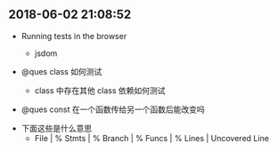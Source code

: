 ## 2018-06-02 21:08:52

* Running tests in the browser

  * jsdom

* @ques class 如何测试
  * class 中存在其他 class 依赖如何测试

- @ques const 在一个函数传给另一个函数后能改变吗

* 下面这些是什么意思
  * File | % Stmts | % Branch | % Funcs | % Lines | Uncovered Line
